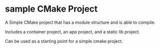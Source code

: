 # sample CMake Project

A Simple CMake project that has a module structure and is able to compile.

Includes a container project, an app project, and a static lib project.

Can be used as a starting point for a simple cmake project.

